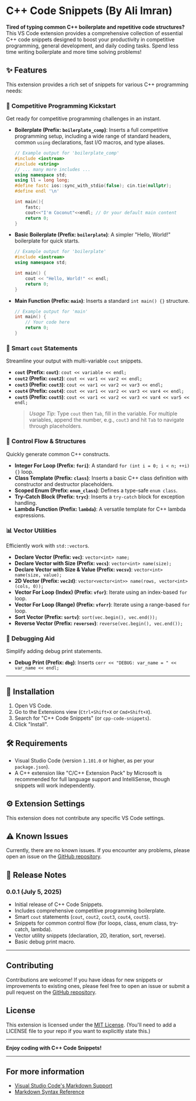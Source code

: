# C++ Code Snippets (By Ali Imran)

**Tired of typing common C++ boilerplate and repetitive code structures?** This VS Code extension provides a comprehensive collection of essential C++ code snippets designed to boost your productivity in competitive programming, general development, and daily coding tasks. Spend less time writing boilerplate and more time solving problems!

## ✨ Features

This extension provides a rich set of snippets for various C++ programming needs:

### 🚀 **Competitive Programming Kickstart**
Get ready for competitive programming challenges in an instant.

* **Boilerplate (Prefix: `boilerplate_comp`)**: Inserts a full competitive programming setup, including a wide range of standard headers, common `using` declarations, fast I/O macros, and type aliases.
    ```cpp
    // Example output for 'boilerplate_comp'
    #include <iostream>
    #include <string>
    // ... many more includes ...
    using namespace std;
    using ll = long long;
    #define fastc ios::sync_with_stdio(false); cin.tie(nullptr);
    #define endl '\n'

    int main(){
        fastc;
        cout<<"I'm Coconut"<<endl; // Or your default main content
        return 0;
    }
    ```
* **Basic Boilerplate (Prefix: `boilerplate`)**: A simpler "Hello, World!" boilerplate for quick starts.
    ```cpp
    // Example output for 'boilerplate'
    #include <iostream>
    using namespace std;

    int main() {
        cout << "Hello, World!" << endl;
        return 0;
    }
    ```
* **Main Function (Prefix: `main`)**: Inserts a standard `int main() {}` structure.
    ```cpp
    // Example output for 'main'
    int main() {
        // Your code here
        return 0;
    }
    ```

### 💬 **Smart `cout` Statements**
Streamline your output with multi-variable `cout` snippets.

* **`cout` (Prefix: `cout`)**: `cout << variable << endl;`
* **`cout2` (Prefix: `cout2`)**: `cout << var1 << var2 << endl;`
* **`cout3` (Prefix: `cout3`)**: `cout << var1 << var2 << var3 << endl;`
* **`cout4` (Prefix: `cout4`)**: `cout << var1 << var2 << var3 << var4 << endl;`
* **`cout5` (Prefix: `cout5`)**: `cout << var1 << var2 << var3 << var4 << var5 << endl;`
    > *Usage Tip*: Type `cout` then `Tab`, fill in the variable. For multiple variables, append the number, e.g., `cout3` and hit `Tab` to navigate through placeholders.
    

### 🔢 **Control Flow & Structures**
Quickly generate common C++ constructs.

* **Integer For Loop (Prefix: `fori`)**: A standard `for (int i = 0; i < n; ++i) {}` loop.
* **Class Template (Prefix: `class`)**: Inserts a basic C++ class definition with constructor and destructor placeholders.
* **Scoped Enum (Prefix: `enum_class`)**: Defines a type-safe `enum class`.
* **Try-Catch Block (Prefix: `tryc`)**: Inserts a `try-catch` block for exception handling.
* **Lambda Function (Prefix: `lambda`)**: A versatile template for C++ lambda expressions.

### 📊 **Vector Utilities**
Efficiently work with `std::vector`s.

* **Declare Vector (Prefix: `vec`)**: `vector<int> name;`
* **Declare Vector with Size (Prefix: `vecs`)**: `vector<int> name(size);`
* **Declare Vector with Size & Value (Prefix: `vecsv`)**: `vector<int> name(size, value);`
* **2D Vector (Prefix: `vec2d`)**: `vector<vector<int>> name(rows, vector<int>(cols, 0));`
* **Vector For Loop (Index) (Prefix: `vfor`)**: Iterate using an index-based `for` loop.
* **Vector For Loop (Range) (Prefix: `vforr`)**: Iterate using a range-based `for` loop.
* **Sort Vector (Prefix: `sortv`)**: `sort(vec.begin(), vec.end());`
* **Reverse Vector (Prefix: `reversev`)**: `reverse(vec.begin(), vec.end());`

### 🐛 **Debugging Aid**
Simplify adding debug print statements.

* **Debug Print (Prefix: `dbg`)**: Inserts `cerr << "DEBUG: var_name = " << var_name << endl;`
---

## 🚀 Installation

1.  Open VS Code.
2.  Go to the Extensions view (`Ctrl+Shift+X` or `Cmd+Shift+X`).
3.  Search for "C++ Code Snippets" (or `cpp-code-snippets`).
4.  Click "Install".

## 🛠️ Requirements

* Visual Studio Code (version `1.101.0` or higher, as per your `package.json`).
* A C++ extension like "C/C++ Extension Pack" by Microsoft is recommended for full language support and IntelliSense, though snippets will work independently.

## ⚙️ Extension Settings

This extension does not contribute any specific VS Code settings.

## ⚠️ Known Issues

Currently, there are no known issues. If you encounter any problems, please open an issue on the [GitHub repository](https://github.com/Coconut-X/CPP-CODE-SNIPPETS/issues).

## 📄 Release Notes

### 0.0.1 (July 5, 2025)
* Initial release of C++ Code Snippets.
* Includes comprehensive competitive programming boilerplate.
* Smart `cout` statements (`cout`, `cout2`, `cout3`, `cout4`, `cout5`).
* Snippets for common control flow (for loops, class, enum class, try-catch, lambda).
* Vector utility snippets (declaration, 2D, iteration, sort, reverse).
* Basic debug print macro.

---

## Contributing

Contributions are welcome! If you have ideas for new snippets or improvements to existing ones, please feel free to open an issue or submit a pull request on the [GitHub repository](https://github.com/Coconut-X/CPP-CODE-SNIPPETS).

## License

This extension is licensed under the [MIT License](https://github.com/Coconut-X/CPP-CODE-SNIPPETS/blob/main/LICENSE). (You'll need to add a LICENSE file to your repo if you want to explicitly state this.)

---

**Enjoy coding with C++ Code Snippets!**

---

## For more information

* [Visual Studio Code's Markdown Support](http://code.visualstudio.com/docs/languages/markdown)
* [Markdown Syntax Reference](https://www.markdownguide.org/basic-syntax/)